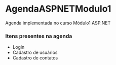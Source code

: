 # AgendaASPNETModulo1
Agenda implementada no curso Módulo1 ASP.NET
### Itens presentes na agenda
- Login
- Cadastro de usuários
- Cadastro de contatos
